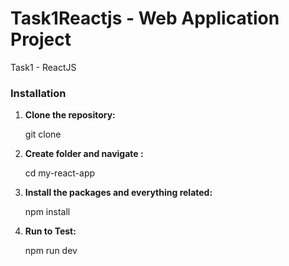 # Task1Reactjs - Web Application Project
Task1 - ReactJS 

### Installation

1. **Clone the repository:**

   git clone <your-repo-url>

2. **Create folder and navigate :**
   
   cd my-react-app

4. **Install the packages and everything related:**

   npm install

5. **Run to Test:**
   
   npm run dev
